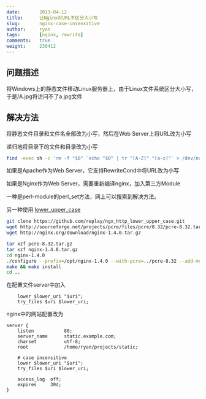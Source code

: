 ```yaml
---
date:       2013-04-12
title:      让Nginx对URL不区分大小写
slug:       nginx-case-insensitive
author:     ryan
tags:       [nginx, rewrite]
comments:   true
weight:     230412
---
```


问题描述
----------
将Windows上的静态文件移动Linux服务器上，由于Linux文件系统区分大小写，于是/A.jpg将访问不了a.jpg文件

解决方法
----------
将静态文件目录和文件名全部改为小写，然后在Web Server上将URL改为小写

递归地将目录下的文件和目录改为小写

```bash
find -exec sh -c 'rm -f "$0" `echo "$0" | tr "[A-Z]" "[a-z]"` > /dev/null 2>&1' {} \;
```

如果是Apache作为Web Server，它支持RewriteCond中将URL改为小写

如果是Nginx作为Web Server，需要重新编译nginx，加入第三方Module

一种是perl-module的perl_set方法，网上可以搜索到解决方法。

另一种使用 [lower_upper_case](https://github.com/replay/ngx_http_lower_upper_case)

```bash
git clone https://github.com/replay/ngx_http_lower_upper_case.git
wget http://sourceforge.net/projects/pcre/files/pcre/8.32/pcre-8.32.tar.gz
wget http://nginx.org/download/nginx-1.4.0.tar.gz

tar xzf pcre-8.32.tar.gz
tar xzf nginx-1.4.0.tar.gz
cd nginx-1.4.0
./configure --prefix=/opt/nginx-1.4.0 --with-pcre=../pcre-8.32 --add-module=../ngx_http_lower_upper_case
make && make install
cd ..
```

在配置文件server中加入

```nginx
    lower $lower_uri "$uri";
    try_files $uri $lower_uri;

```
nginx中的网站配置改为

```nginx
server {
    listen           80;
    server_name      static.example.com;
    charset          utf-8;
    root             /home/ryan/projects/static;

    # case insensitive
    lower $lower_uri "$uri";
    try_files $uri $lower_uri;

    access_log  off;
    expires     30d;
}
```
